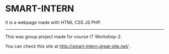 # SMART-INTERN
It is a webpage made with HTML CSS JS PHP.
<hr>

This was group project made for course IT Workshop-2.
<br>

You can check this site at http://smart-intern.great-site.net/ .
